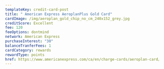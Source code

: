 ```yaml
---
templateKey: credit-card-post
title: " American Express AeroplanPlus Gold Card"
cardImage: /img/aeroplan_gold_chip_no_cm_240x152_grey.jpg
creditScore: Excellent
fee: 120
feeOptions: dontmind
network: American Express
purchaseInterest: "30"
balanceTranferFees: 1
cardCategory: rewards
rewardType: points
href: https://www.americanexpress.com/ca/en/charge-cards/aeroplan-card/?linknav=ca-en-amex-cardshop-allcards-learn-americanExpressAeroplanPlusGoldCard&cpid=100186460
---
```

